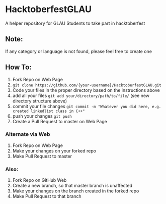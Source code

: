 # HacktoberfestGLAU
A helper repository for GLAU Students to take part in hacktoberfest

## Note:
If any category or language is not found, please feel free to create one

## How To:

1. Fork Repo on Web Page
2. `git clone https://github.com/{your-username}/HacktoberfestGLAU.git`
3. Code your files in the proper directory based on the instructions above
4. add all your files `git add your/directory/path/to/file/` (see new directory structure above)
5. commit your file changes `git commit -m "Whatever you did here, e.g. created linkedlist class in C++"`
6. push your changes `git push`
7. Create a Pull Request to master on Web Page

### Alternate via Web

1. Fork Repo on Web Page
2. Make your changes on your forked repo
3. Make Pull Request to master

### Also:

1. Fork Repo on GitHub Web
2. Create a new branch, so that master branch is unaffected
3. Make your changes on the branch created in the forked repo
4. Make Pull Request to that branch
